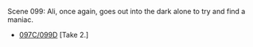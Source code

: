 Scene 099: Ali, once again, goes out into the dark alone to try and find a maniac.

* [097C/099D](097C-099D--Take02--.md) [Take 2.]
